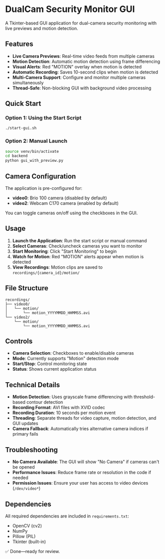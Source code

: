 # DualCam Security Monitor GUI

A Tkinter-based GUI application for dual-camera security monitoring with live previews and motion detection.

## Features

- **Live Camera Previews**: Real-time video feeds from multiple cameras
- **Motion Detection**: Automatic motion detection using frame differencing
- **Visual Alerts**: Red "MOTION" overlay when motion is detected
- **Automatic Recording**: Saves 10-second clips when motion is detected
- **Multi-Camera Support**: Configure and monitor multiple cameras simultaneously
- **Thread-Safe**: Non-blocking GUI with background video processing

## Quick Start

### Option 1: Using the Start Script
```bash
./start-gui.sh
```

### Option 2: Manual Launch
```bash
source venv/bin/activate
cd backend
python gui_with_preview.py
```

## Camera Configuration

The application is pre-configured for:
- **video0**: Brio 100 camera (disabled by default)
- **video2**: Webcam C170 camera (enabled by default)

You can toggle cameras on/off using the checkboxes in the GUI.

## Usage

1. **Launch the Application**: Run the start script or manual command
2. **Select Cameras**: Check/uncheck cameras you want to monitor
3. **Start Monitoring**: Click "Start Monitoring" to begin
4. **Watch for Motion**: Red "MOTION" alerts appear when motion is detected
5. **View Recordings**: Motion clips are saved to `recordings/{camera_id}/motion/`

## File Structure

```
recordings/
├── video0/
│   └── motion/
│       └── motion_YYYYMMDD_HHMMSS.avi
└── video2/
    └── motion/
        └── motion_YYYYMMDD_HHMMSS.avi
```

## Controls

- **Camera Selection**: Checkboxes to enable/disable cameras
- **Mode**: Currently supports "Motion" detection mode
- **Start/Stop**: Control monitoring state
- **Status**: Shows current application status

## Technical Details

- **Motion Detection**: Uses grayscale frame differencing with threshold-based contour detection
- **Recording Format**: AVI files with XVID codec
- **Recording Duration**: 10 seconds per motion event
- **Threading**: Separate threads for video capture, motion detection, and GUI updates
- **Camera Fallback**: Automatically tries alternative camera indices if primary fails

## Troubleshooting

- **No Camera Available**: The GUI will show "No Camera" if cameras can't be opened
- **Performance Issues**: Reduce frame rate or resolution in the code if needed
- **Permission Issues**: Ensure your user has access to video devices (`/dev/video*`)

## Dependencies

All required dependencies are included in `requirements.txt`:
- OpenCV (cv2)
- NumPy
- Pillow (PIL)
- Tkinter (built-in)

✅ Done—ready for review. 